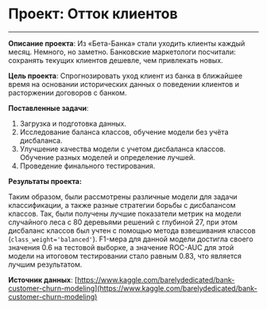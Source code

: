 # Проект: Отток клиентов
---
**Описание проекта**: 
Из «Бета-Банка» стали уходить клиенты каждый месяц. Немного, но заметно. Банковские маркетологи посчитали: сохранять текущих клиентов дешевле, чем привлекать новых.

**Цель проекта**: 
Спрогнозировать уход клиент из банка в ближайшее время на основании исторических данных о поведении клиентов и расторжении договоров с банком. 

**Поставленные задачи**:
1. Загрузка и подготовка данных. 
2. Исследование баланса классов, обучение модели без учёта дисбаланса.
3. Улучшение качества модели с учетом дисбаланса классов. Обучение разных моделей и определение лучшей.
4. Проведение финального тестирования.

**Результаты проекта:**

Таким образом, были рассмотрены различные модели для задачи классификации, а также разные стратегии борьбы с дисбалансом классов. Так, были получены лучшие показатели метрик на модели случайного леса с 80 деревьями решений с глубиной 27, при этом дисбаланс классов был учтен с помощью метода взвешивания классов (`class_weight='balanced'`). F1-мера для данной модели достигла своего значения 0.6 на тестовой выборке, а значение ROC-AUC для этой модели на итоговом тестировании стало равным 0.83, что является лучшим результатом.

**Источник данных**: [https://www.kaggle.com/barelydedicated/bank-customer-churn-modeling](https://www.kaggle.com/barelydedicated/bank-customer-churn-modeling)